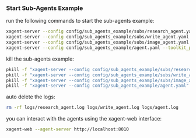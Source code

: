 ### Start Sub-Agents Example

run the following commands to start the sub-agents example:

```bash
xagent-server --config config/sub_agents_example/subs/research_agent.yaml > logs/research_agent.log 2>&1 &
xagent-server --config config/sub_agents_example/subs/write_agent.yaml > logs/write_agent.log 2>&1 &
xagent-server --config config/sub_agents_example/subs/image_agent.yaml > logs/image_agent.log 2>&1 &
xagent-server --config config/sub_agents_example/agent.yaml --toolkit_path toolkit > logs/agent.log 2>&1 &
```

kill the sub-agents example:

```bash
pkill -f "xagent-server --config config/sub_agents_example/subs/research_agent.yaml"
pkill -f "xagent-server --config config/sub_agents_example/subs/write_agent.yaml"
pkill -f "xagent-server --config config/sub_agents_example/subs/image_agent.yaml"
pkill -f "xagent-server --config config/sub_agents_example/agent.yaml"
``` 

auto delete the logs:

```bash
rm -rf logs/research_agent.log logs/write_agent.log logs/agent.log
```

you can interact with the agents using the xagent-web interface:

```bash
xagent-web --agent-server http://localhost:8010
```